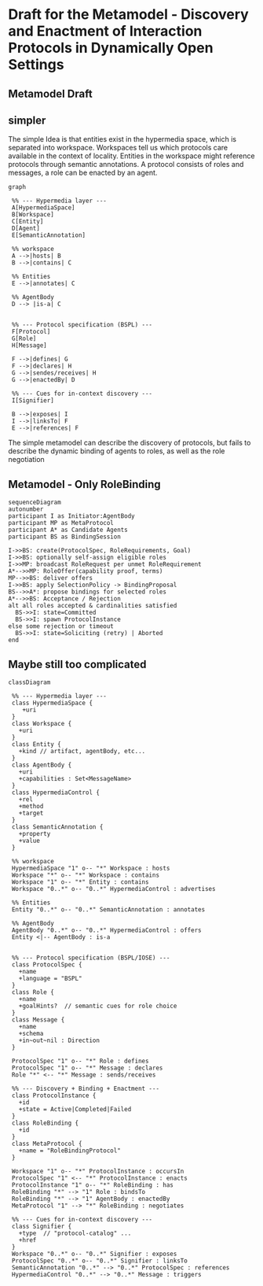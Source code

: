 # Draft for the Metamodel - Discovery and Enactment of Interaction Protocols in Dynamically Open Settings

## Metamodel Draft

## simpler

The simple Idea is that entities exist in the hypermedia space, which is separated into workspace.
Workspaces tell us which protocols care available in the context of locality.
Entities in the workspace might reference protocols through semantic annotations.
A protocol consists of roles and messages, a role can be enacted by an agent.

```mermaid
graph

 %% --- Hypermedia layer ---
 A[HypermediaSpace]
 B[Workspace]
 C[Entity]
 D[Agent]
 E[SemanticAnnotation]

 %% workspace
 A -->|hosts| B
 B -->|contains| C

 %% Entities
 E -->|annotates| C

 %% AgentBody
 D --> |is-a| C


 %% --- Protocol specification (BSPL) ---
 F[Protocol]
 G[Role]
 H[Message]

 F -->|defines| G
 F -->|declares| H
 G -->|sendes/receives| H
 G -->|enactedBy| D

 %% --- Cues for in-context discovery ---
 I[Signifier]

 B -->|exposes| I
 I -->|linksTo| F
 E -->|references| F

```

The simple metamodel can describe the discovery of protocols, but fails to describe the dynamic binding of agents to roles,
as well as the role negotiation

## Metamodel - Only RoleBinding

```mermaid
sequenceDiagram
autonumber
participant I as Initiator:AgentBody
participant MP as MetaProtocol
participant A* as Candidate Agents
participant BS as BindingSession

I->>BS: create(ProtocolSpec, RoleRequirements, Goal)
I->>BS: optionally self-assign eligible roles
I->>MP: broadcast RoleRequest per unmet RoleRequirement
A*-->>MP: RoleOffer(capability proof, terms)
MP-->>BS: deliver offers
I->>BS: apply SelectionPolicy -> BindingProposal
BS-->>A*: propose bindings for selected roles
A*-->>BS: Acceptance / Rejection
alt all roles accepted & cardinalities satisfied
  BS->>I: state=Committed
  BS->>I: spawn ProtocolInstance
else some rejection or timeout
  BS->>I: state=Soliciting (retry) | Aborted
end
```

## Maybe still too complicated

```mermaid
classDiagram

 %% --- Hypermedia layer ---
 class HypermediaSpace {
    +uri
 }
 class Workspace {
   +uri
 }
 class Entity {
   +kind // artifact, agentBody, etc...
 }
 class AgentBody {
   +uri
   +capabilities : Set<MessageName>
 }
 class HypermediaControl {
   +rel
   +method
   +target
 }
 class SemanticAnnotation {
   +property
   +value
 }

 %% workspace
 HypermediaSpace "1" o-- "*" Workspace : hosts
 Workspace "*" o-- "*" Workspace : contains
 Workspace "1" o-- "*" Entity : contains
 Workspace "0..*" o-- "0..*" HypermediaControl : advertises

 %% Entities
 Entity "0..*" o-- "0..*" SemanticAnnotation : annotates

 %% AgentBody
 AgentBody "0..*" o-- "0..*" HypermediaControl : offers
 Entity <|-- AgentBody : is-a


 %% --- Protocol specification (BSPL/IOSE) ---
 class ProtocolSpec {
   +name
   +language = "BSPL"
 }
 class Role {
   +name
   +goalHints?  // semantic cues for role choice
 }
 class Message {
   +name
   +schema
   +in~out~nil : Direction
 }

 ProtocolSpec "1" o-- "*" Role : defines
 ProtocolSpec "1" o-- "*" Message : declares
 Role "*" <-- "*" Message : sends/receives

 %% --- Discovery + Binding + Enactment ---
 class ProtocolInstance {
   +id
   +state = Active|Completed|Failed
 }
 class RoleBinding {
   +id
 }
 class MetaProtocol {
   +name = "RoleBindingProtocol"
 }

 Workspace "1" o-- "*" ProtocolInstance : occursIn
 ProtocolSpec "1" <-- "*" ProtocolInstance : enacts
 ProtocolInstance "1" o-- "*" RoleBinding : has
 RoleBinding "*" --> "1" Role : bindsTo
 RoleBinding "*" --> "1" AgentBody : enactedBy
 MetaProtocol "1" --> "*" RoleBinding : negotiates

 %% --- Cues for in-context discovery ---
 class Signifier {
   +type  // "protocol-catalog" ...
   +href
 }
 Workspace "0..*" o-- "0..*" Signifier : exposes
 ProtocolSpec "0..*" o-- "0..*" Signifier : linksTo
 SemanticAnnotation "0..*" --> "0..*" ProtocolSpec : references
 HypermediaControl "0..*" --> "0..*" Message : triggers



```

